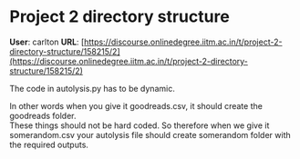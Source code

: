 # Project 2 directory structure

**User**: carlton
**URL**: [https://discourse.onlinedegree.iitm.ac.in/t/project-2-directory-structure/158215/2](https://discourse.onlinedegree.iitm.ac.in/t/project-2-directory-structure/158215/2)

The code in autolysis.py has to be dynamic.

In other words when you give it goodreads.csv, it should create the goodreads folder.  
These things should not be hard coded. So therefore when we give it somerandom.csv your autolysis file should create somerandom folder with the required outputs.
